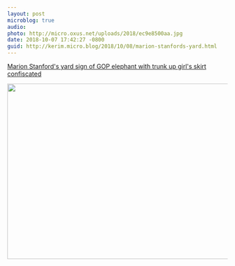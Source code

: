 ```yaml
---
layout: post
microblog: true
audio: 
photo: http://micro.oxus.net/uploads/2018/ec9e8500aa.jpg
date: 2018-10-07 17:42:27 -0800
guid: http://kerim.micro.blog/2018/10/08/marion-stanfords-yard.html
---
```

[Marion Stanford's yard sign of GOP elephant with trunk up girl's skirt confiscated](https://www.washingtonpost.com/politics/2018/10/06/texas-yard-sign-depicted-gop-elephant-with-its-trunk-up-girls-skirt-police-seized-it/?utm_term=.5c03b9b9355f)

<img src="http://micro.oxus.net/uploads/2018/ec9e8500aa.jpg" width="600" height="400" />
